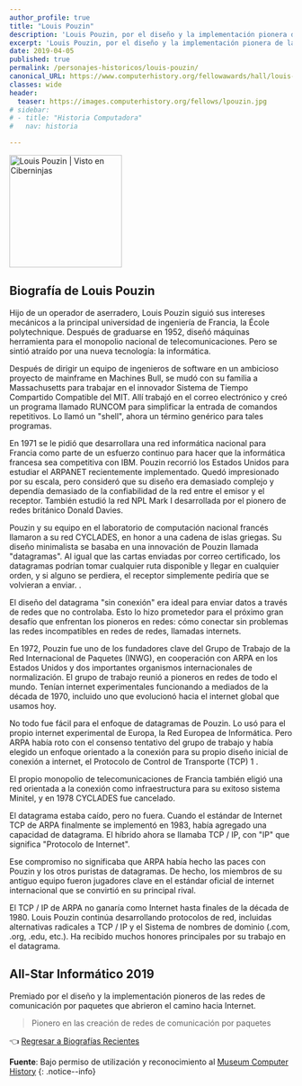 ```yaml
---
author_profile: true
title: "Louis Pouzin"
description: 'Louis Pouzin, por el diseño y la implementación pionera de las redes de comunicación por paquetes que abrieron el camino hacia Internet.'
excerpt: 'Louis Pouzin, por el diseño y la implementación pionera de las redes de comunicación por paquetes que abrieron el camino hacia Internet.'
date: 2019-04-05
published: true
permalink: /personajes-historicos/louis-pouzin/
canonical_URL: https://www.computerhistory.org/fellowawards/hall/louis-pouzin/
classes: wide
header:
  teaser: https://images.computerhistory.org/fellows/lpouzin.jpg
# sidebar:
# - title: "Historia Computadora"
#   nav: historia

---
```


<img src="https://images.computerhistory.org/fellows/lpouzin.jpg" width="200px" high="250px" alt="Louis Pouzin | Visto en Ciberninjas" title="Louis Pouzin | Visto en Ciberninjas" />

## **Biografía de Louis Pouzin**

Hijo de un operador de aserradero, Louis Pouzin siguió sus intereses mecánicos a la principal universidad de ingeniería de Francia, la École polytechnique. Después de graduarse en 1952, diseñó máquinas herramienta para el monopolio nacional de telecomunicaciones. Pero se sintió atraído por una nueva tecnología: la informática.

Después de dirigir un equipo de ingenieros de software en un ambicioso proyecto de mainframe en Machines Bull, se mudó con su familia a Massachusetts para trabajar en el innovador Sistema de Tiempo Compartido Compatible del MIT. Allí trabajó en el correo electrónico y creó un programa llamado RUNCOM para simplificar la entrada de comandos repetitivos. Lo llamó un "shell", ahora un término genérico para tales programas.

En 1971 se le pidió que desarrollara una red informática nacional para Francia como parte de un esfuerzo continuo para hacer que la informática francesa sea competitiva con IBM. Pouzin recorrió los Estados Unidos para estudiar el ARPANET recientemente implementado. Quedó impresionado por su escala, pero consideró que su diseño era demasiado complejo y dependía demasiado de la confiabilidad de la red entre el emisor y el receptor. También estudió la red NPL Mark I desarrollada por el pionero de redes británico Donald Davies.

Pouzin y su equipo en el laboratorio de computación nacional francés llamaron a su red CYCLADES, en honor a una cadena de islas griegas. Su diseño minimalista se basaba en una innovación de Pouzin llamada "datagramas". Al igual que las cartas enviadas por correo certificado, los datagramas podrían tomar cualquier ruta disponible y llegar en cualquier orden, y si alguno se perdiera, el receptor simplemente pediría que se volvieran a enviar. .

El diseño del datagrama "sin conexión" era ideal para enviar datos a través de redes que no controlaba. Esto lo hizo prometedor para el próximo gran desafío que enfrentan los pioneros en redes: cómo conectar sin problemas las redes incompatibles en redes de redes, llamadas internets.

En 1972, Pouzin fue uno de los fundadores clave del Grupo de Trabajo de la Red Internacional de Paquetes (INWG), en cooperación con ARPA en los Estados Unidos y dos importantes organismos internacionales de normalización. El grupo de trabajo reunió a pioneros en redes de todo el mundo. Tenían internet experimentales funcionando a mediados de la década de 1970, incluido uno que evolucionó hacia el internet global que usamos hoy.

No todo fue fácil para el enfoque de datagramas de Pouzin. Lo usó para el propio internet experimental de Europa, la Red Europea de Informática. Pero ARPA había roto con el consenso tentativo del grupo de trabajo y había elegido un enfoque orientado a la conexión para su propio diseño inicial de conexión a internet, el Protocolo de Control de Transporte (TCP) 1 .

El propio monopolio de telecomunicaciones de Francia también eligió una red orientada a la conexión como infraestructura para su exitoso sistema Minitel, y en 1978 CYCLADES fue cancelado.

El datagrama estaba caído, pero no fuera. Cuando el estándar de Internet TCP de ARPA finalmente se implementó en 1983, había agregado una capacidad de datagrama. El híbrido ahora se llamaba TCP / IP, con "IP" que significa "Protocolo de Internet".

Ese compromiso no significaba que ARPA había hecho las paces con Pouzin y los otros puristas de datagramas. De hecho, los miembros de su antiguo equipo fueron jugadores clave en el estándar oficial de internet internacional que se convirtió en su principal rival.

El TCP / IP de ARPA no ganaría como Internet hasta finales de la década de 1980. Louis Pouzin continúa desarrollando protocolos de red, incluidas alternativas radicales a TCP / IP y el Sistema de nombres de dominio (.com, .org, .edu, etc.). Ha recibido muchos honores principales por su trabajo en el datagrama.

## All-Star Informático 2019

Premiado por el diseño y la implementación pioneros de las redes de comunicación por paquetes que abrieron el camino hacia Internet.

> Pionero en las creación de redes de comunicación por paquetes

👈 [Regresar a Biografías Recientes](/personajes-historicos/#-biografías-agregadas-más-recientes-)

**Fuente**: Bajo permiso de utilización y reconocimiento al [Museum Computer History](https://www.computerhistory.org/ "Página web el Museo de la Historia de las Computadoras") 
{: .notice--info}